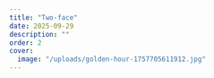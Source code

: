 ```yaml
---
title: "Two-face"
date: 2025-09-29
description: ""
order: 2
cover:
  image: "/uploads/golden-hour-1757705611912.jpg"
---
```


